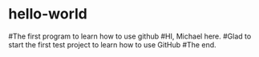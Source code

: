# hello-world
#The first program to learn how to use github
#HI, Michael here.
#Glad to start the first test project to learn how to use GitHub
#The end.
